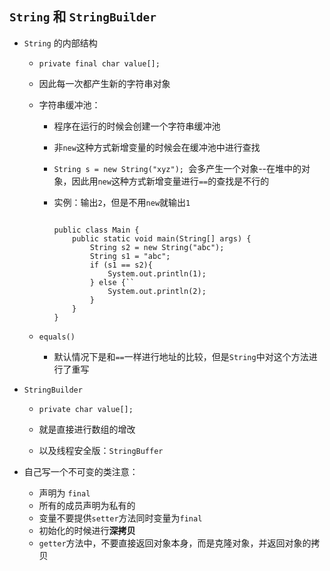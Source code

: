 ## `String` 和 `StringBuilder`
* `String` 的内部结构
    * `private final char value[]; `
    
    * 因此每一次都产生新的字符串对象
    * 字符串缓冲池：
    
        * 程序在运行的时候会创建一个字符串缓冲池
        * 非`new`这种方式新增变量的时候会在缓冲池中进行查找
        * `String s = new String("xyz"); `会多产生一个对象--在堆中的对象，因此用`new`这种方式新增变量进行` == `的查找是不行的
        * 实例：输出`2`，但是不用`new`就输出`1`
            
            ```
            
            public class Main {
                public static void main(String[] args) {
                    String s2 = new String("abc");
                    String s1 = "abc";
                    if (s1 == s2){
                        System.out.println(1);
                    } else {``
                        System.out.println(2);
                    }
                }
            }
            ```
    *  `equals()`
        * 默认情况下是和`==`一样进行地址的比较，但是`String`中对这个方法进行了重写

* `StringBuilder`
    *  `private char value[]; `
    
    *  就是直接进行数组的增改
    *  以及线程安全版：`StringBuffer`




* 自己写一个不可变的类注意：
    * 声明为 `final` 
    * 所有的成员声明为私有的
    * 变量不要提供`setter`方法同时变量为`final`
    * 初始化的时候进行**深拷贝**
    * `getter`方法中，不要直接返回对象本身，而是克隆对象，并返回对象的拷贝

